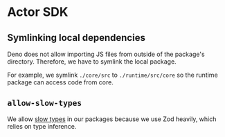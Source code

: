 # Actor SDK

## Symlinking local dependencies

Deno does not allow importing JS files from outside of the package's directory. Therefore, we have to symlink the local package.

For example, we symlink `./core/src` to `./runtime/src/core` so the runtime package can access code from core.

## `allow-slow-types`

We allow [slow types](https://jsr.io/docs/about-slow-types) in our packages because we use Zod heavily, which relies on type inference.

